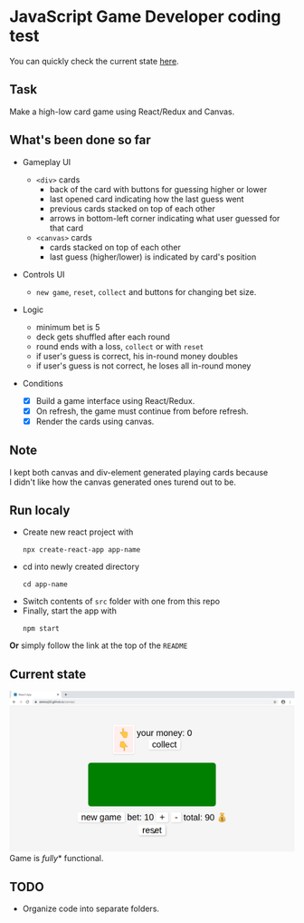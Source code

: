 # JavaScript Game Developer coding test
You can quickly check the current state [here](https://aleksej10.github.io/canvas/).  

## Task
Make a high-low card game using React/Redux and Canvas.  

## What's been done so far
* Gameplay UI
  - `<div>` cards
    * back of the card with buttons for guessing higher or lower 
    * last opened card indicating how the last guess went
    * previous cards stacked on top of each other
    * arrows in bottom-left corner indicating what user guessed for that card
  - `<canvas>` cards
    * cards stacked on top of each other
    * last guess (higher/lower) is indicated by card's position
* Controls UI
  - `new game`, `reset`, `collect` and buttons for changing bet size.
* Logic
  - minimum bet is 5
  - deck gets shuffled after each round
  - round ends with a loss, `collect` or with `reset`
  - if user's guess is correct, his in-round money doubles
  - if user's guess is not correct, he loses all in-round money

* Conditions 
  - [x] Build a game interface using React/Redux. 
  - [x] On refresh, the game must continue from before refresh.
  - [x] Render the cards using canvas.

## Note
I kept both canvas and div-element generated playing cards because   
I didn't like how the canvas generated ones turend out to be.

## Run localy
* Create new react project with 
  ```
  npx create-react-app app-name
  ```
* cd into newly created directory
  ```
  cd app-name
  ```
* Switch contents of `src` folder with one from this repo
* Finally, start the app with 
  ```
  npm start
  ```

**Or** simply follow the link at the top of the `README`

## Current state
![demo](https://github.com/Aleksej10/canvas/blob/master/demo.gif)  
Game is *fully** functional.  

## TODO
* Organize code into separate folders.
